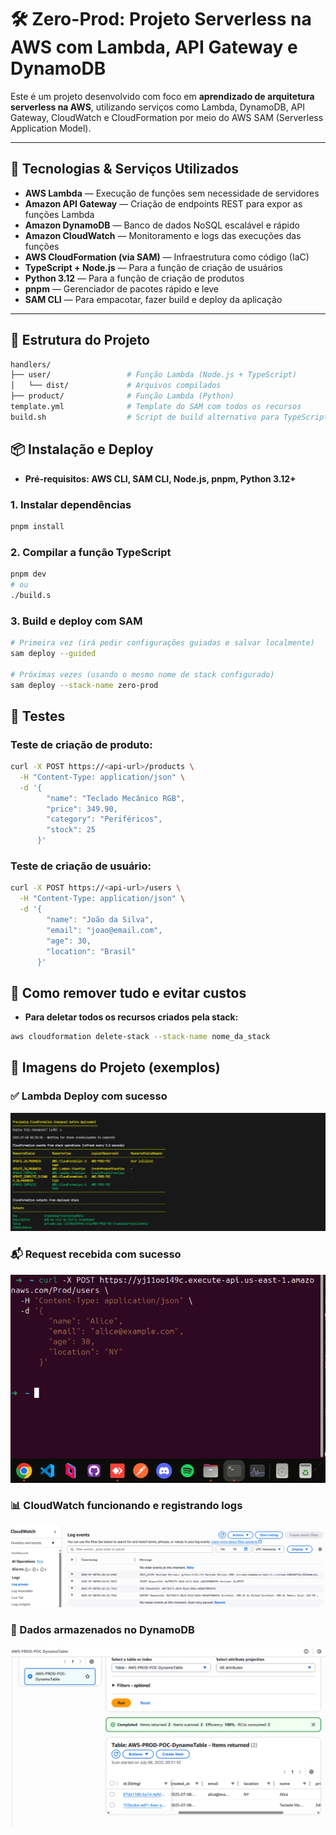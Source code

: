 # 🛠️ Zero-Prod: Projeto Serverless na AWS com Lambda, API Gateway e DynamoDB

Este é um projeto desenvolvido com foco em **aprendizado de arquitetura serverless na AWS**, utilizando serviços como Lambda, DynamoDB, API Gateway, CloudWatch e CloudFormation por meio do AWS SAM (Serverless Application Model).

---

## 🚀 Tecnologias & Serviços Utilizados

- **AWS Lambda** — Execução de funções sem necessidade de servidores
- **Amazon API Gateway** — Criação de endpoints REST para expor as funções Lambda
- **Amazon DynamoDB** — Banco de dados NoSQL escalável e rápido
- **Amazon CloudWatch** — Monitoramento e logs das execuções das funções
- **AWS CloudFormation (via SAM)** — Infraestrutura como código (IaC)
- **TypeScript + Node.js** — Para a função de criação de usuários
- **Python 3.12** — Para a função de criação de produtos
- **pnpm** — Gerenciador de pacotes rápido e leve
- **SAM CLI** — Para empacotar, fazer build e deploy da aplicação

---

## 📁 Estrutura do Projeto

```bash
handlers/
├── user/                 # Função Lambda (Node.js + TypeScript)
│   └── dist/             # Arquivos compilados
├── product/              # Função Lambda (Python)
template.yml              # Template do SAM com todos os recursos
build.sh                  # Script de build alternativo para TypeScript
```

## 📦 Instalação e Deploy

- **Pré-requisitos: AWS CLI, SAM CLI, Node.js, pnpm, Python 3.12+**

### 1. Instalar dependências

```bash
pnpm install
```

### 2. Compilar a função TypeScript

```bash
pnpm dev
# ou
./build.s
```

### 3. Build e deploy com SAM

```bash
# Primeira vez (irá pedir configurações guiadas e salvar localmente)
sam deploy --guided

# Próximas vezes (usando o mesmo nome de stack configurado)
sam deploy --stack-name zero-prod
```

## 🧪 Testes

### Teste de criação de produto:

```bash
curl -X POST https://<api-url>/products \
  -H "Content-Type: application/json" \
  -d '{
        "name": "Teclado Mecânico RGB",
        "price": 349.90,
        "category": "Periféricos",
        "stock": 25
      }'
```

### Teste de criação de usuário:

```bash
curl -X POST https://<api-url>/users \
  -H "Content-Type: application/json" \
  -d '{
        "name": "João da Silva",
        "email": "joao@email.com",
        "age": 30,
        "location": "Brasil"
      }'
```

## 🧹 Como remover tudo e evitar custos

- **Para deletar todos os recursos criados pela stack:**

```bash
aws cloudformation delete-stack --stack-name nome_da_stack
```

## 📸 Imagens do Projeto (exemplos)

### ✅ Lambda Deploy com sucesso
![Lambda-Deploy=com-Sucesso](https://github.com/DaviRodrigues/AWS-Learning-Basics/blob/master/assets/Utilizando-Lambda-e-recebendo-sucesso-no-deploy.png)

### 📬 Request recebida com sucesso
![Request-Recebida-com-Sucesso](https://github.com/DaviRodrigues/AWS-Learning-Basics/blob/master/assets/Request-no-Lambda-dando-certo.png)

### 📊 CloudWatch funcionando e registrando logs
![CloudWatch-Funcionando-e-Registrando-Logs](https://github.com/DaviRodrigues/AWS-Learning-Basics/blob/master/assets/CloudWatch-Funcionando-e-registrando-logs.png)

### 💾 Dados armazenados no DynamoDB
![Dados-Armazenados-no-DynamoDB](https://github.com/DaviRodrigues/AWS-Learning-Basics/blob/master/assets/Dados-inseridos-no-DynamoDB.png)
